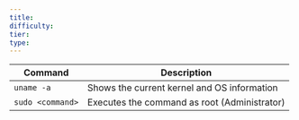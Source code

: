 ```yaml
---
title: 
difficulty:
tier:
type:
---
```


| **Command** | **Description** |
| --------------|-------------------|
|`uname -a`|  Shows the current kernel and OS information |
|`sudo <command>`| Executes the command as root (Administrator) |
